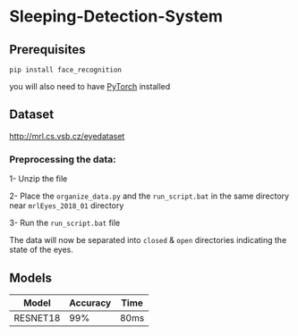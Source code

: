 # Sleeping-Detection-System

## Prerequisites
`` pip install face_recognition ``

you will also need to have [PyTorch](https://pytorch.org/get-started/locally/) installed


## Dataset
http://mrl.cs.vsb.cz/eyedataset

### Preprocessing the data:
1- Unzip the file

2- Place the `organize_data.py` and the `run_script.bat` in the same directory near `mrlEyes_2018_01` directory

3- Run the `run_script.bat` file

The data will now be separated into `closed` & `open` directories indicating the state of the eyes.

## Models
|     Model     |    Accuracy   |     Time      |
| ------------- | ------------- | ------------- |
|   RESNET18    |      99%      |      80ms     |
